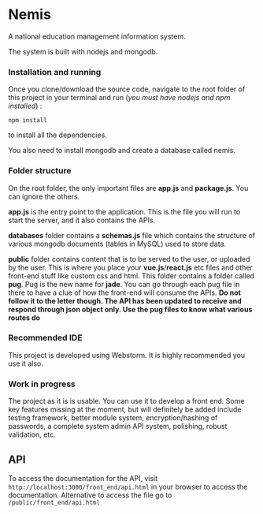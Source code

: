 # Nemis
A national education management information system.

The system is built with nodejs and mongodb.
### Installation and running
Once you clone/download the source code, navigate to the root folder of this project in your terminal and run (_you must have nodejs and npm installed_) :

`npm install`


to install all the dependencies.

You also need to install mongodb and create a database called nemis.

### Folder structure
On the root folder, the only important files are **app.js** and **package.js**. You can ignore the others. 

**app.js** is the entry point to the application. This is the file you will run to start the server, and it also contains the APIs.

**databases** folder contains a **schemas.js** file which contains the structure of various mongodb documents (tables in MySQL) used to store data.

**public** folder contains content that is to be served to the user, or uploaded by the user. This is where you place your **vue.js**/**react.js** etc files and other front-end stuff like  custom css and html. This folder contains a folder called **pug**. Pug is the new name for **jade**. You can go through each pug file in there to have a clue of how the front-end will consume the APIs. **Do not follow it to the letter though. The API has been updated to receive and respond through json object only. Use the pug files to know what various routes do**

### Recommended IDE
This project is developed using Webstorm. It is highly recommended you use it also.

### Work in progress
The project as it is is usable. You can use it to develop a front end. Some key features missing at the moment, but will definitely be added include testing framework, better module system, encryption/hashing of passwords, a complete system admin API system, polishing, robust validation, etc. 

## API

To access the documentation for the API, visit `http://localhost:3000/front_end/api.html` in your browser to access the documentation. Alternative to access the file go to `/public/front_end/api.html`

